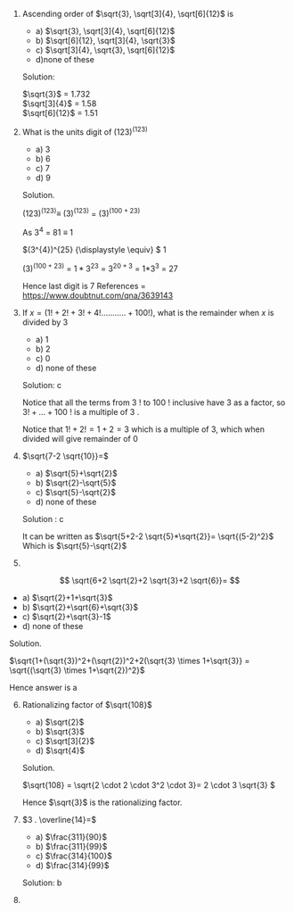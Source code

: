 

1. Ascending order of $\sqrt{3}, \sqrt[3]{4}, \sqrt[6]{12}$ is
    * a) $\sqrt{3}, \sqrt[3]{4}, \sqrt[6]{12}$
    * b) $\sqrt[6]{12}, \sqrt[3]{4}, \sqrt{3}$
    * c) $\sqrt[3]{4}, \sqrt{3}, \sqrt[6]{12}$
    * d)none of these

    Solution:

    $\sqrt{3}$ = 1.732 \
    $\sqrt[3]{4}$ = 1.58 \
    $\sqrt[6]{12}$ = 1.51

2. What is the units digit of $(123)^{(123)}$
    * a) 3
    * b) 6
    * c) 7
    * d) 9

   Solution.

   $(123)^{(123)} {\displaystyle \equiv }$ $(3)^{(123)}$ = $(3)^{(100+23)}$

   As $3^{4}$ = 81 ${\displaystyle \equiv }$ 1

   $(3^{4})^{25} {\displaystyle \equiv} $ 1

   $(3)^{(100+23)}$ = $1*3^{23}$ = $3^{20+3}$ = 1*$3^3$ = 27

   Hence last digit is 7
    References = https://www.doubtnut.com/qna/3639143


3. If $x=(1!+2!+3!+4!\ldots \ldots \ldots . .+100!)$, what is the remainder when $x$ is divided by 3

    * a) 1
    * b) 2
    * c) 0
    * d) none of these

    Solution: c

    Notice that all the terms from 3 ! to 100 ! inclusive have 3 as a factor, so $3!+\ldots+100$ ! is a multiple of 3 .

    Notice that $1!+2!=1+2=3$ which is a multiple of 3, which when divided will give remainder of 0

4. $\sqrt{7-2 \sqrt{10}}=$

    * a) $\sqrt{5}+\sqrt{2}$
    * b) $\sqrt{2}-\sqrt{5}$
    * c) $\sqrt{5}-\sqrt{2}$
    * d) none of these

    Solution : c

    It can be written as $\sqrt{5+2-2 \sqrt{5}*\sqrt{2}}= \sqrt{(5-2)^2}$ \
    Which is $\sqrt{5}-\sqrt{2}$

5. 
   
$$
\sqrt{6+2 \sqrt{2}+2 \sqrt{3}+2 \sqrt{6}}=
$$

  * a) $\sqrt{2}+1+\sqrt{3}$
  * b) $\sqrt{2}+\sqrt{6}+\sqrt{3}$
  * c) $\sqrt{2}+\sqrt{3}-1$
  * d) none of these

  Solution.

  $\sqrt{1+(\sqrt{3})^2+(\sqrt{2})^2+2(\sqrt{3} \times 1+\sqrt{3}} = \sqrt{(\sqrt{3} \times 1+\sqrt{2})^2}$

  Hence answer is a

6. Rationalizing factor of $\sqrt{108}$
   * a) $\sqrt{2}$
    * b) $\sqrt{3}$
    * c) $\sqrt[3]{2}$
    * d) $\sqrt{4}$

    Solution.

    $\sqrt{108} = \sqrt{2 \cdot 2 \cdot 3^2 \cdot 3}= 2 \cdot 3 \sqrt{3} $ 
    
    Hence $\sqrt{3}$ is the rationalizing factor.


7. $3 . \overline{14}=$
    * a) $\frac{311}{90}$
    * b) $\frac{311}{99}$
    * c) $\frac{314}{100}$
    * d) $\frac{314}{99}$

    Solution: b

8. 


